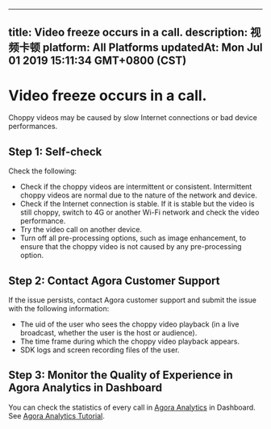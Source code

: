 
---
title: Video freeze occurs in a call.
description: 视频卡顿
platform: All Platforms
updatedAt: Mon Jul 01 2019 15:11:34 GMT+0800 (CST)
---
# Video freeze occurs in a call.
Choppy videos may be caused by slow Internet connections or bad device performances. 

## Step 1: Self-check

Check the following:

* Check if the choppy videos are intermittent or consistent. Intermittent choppy videos are normal due to the nature of the network and device.
* Check if the Internet connection is stable. If it is stable but the video is still choppy, switch to 4G or another Wi-Fi network and check the video performance.
* Try the video call on another device.
* Turn off all pre-processing options, such as image enhancement, to ensure that the choppy video is not caused by any pre-processing option.

## Step 2: Contact Agora Customer Support

If the issue persists, contact Agora customer support and submit the issue with the following information:
* The uid of the user who sees the choppy video playback (in a live broadcast, whether the user is the host or audience).
* The time frame during which the choppy video playback appears.
* SDK logs and screen recording files of the user.

## Step 3: Monitor the Quality of Experience in Agora Analytics in Dashboard

You can check the statistics of every call in [Agora Analytics](https://dashboard.agora.io/analytics/call/search) in Dashboard. See [Agora Analytics Tutorial](https://dashboard.agora.io/analytics/call/tutorial?_ga=2.197716463.1125435494.1542623251-764614247.1539586349).

